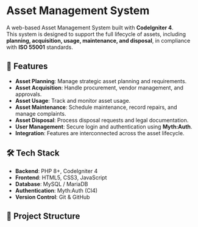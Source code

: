 # Asset Management System

A web-based Asset Management System built with **CodeIgniter 4**.  
This system is designed to support the full lifecycle of assets, including **planning, acquisition, usage, maintenance, and disposal**, in compliance with **ISO 55001** standards.

## 🚀 Features
- **Asset Planning**: Manage strategic asset planning and requirements.
- **Asset Acquisition**: Handle procurement, vendor management, and approvals.
- **Asset Usage**: Track and monitor asset usage.
- **Asset Maintenance**: Schedule maintenance, record repairs, and manage complaints.
- **Asset Disposal**: Process disposal requests and legal documentation.
- **User Management**: Secure login and authentication using **Myth:Auth**.
- **Integration**: Features are interconnected across the asset lifecycle.

## 🛠️ Tech Stack
- **Backend**: PHP 8+, CodeIgniter 4
- **Frontend**: HTML5, CSS3, JavaScript
- **Database**: MySQL / MariaDB
- **Authentication**: Myth:Auth (CI4)
- **Version Control**: Git & GitHub

## 📂 Project Structure
